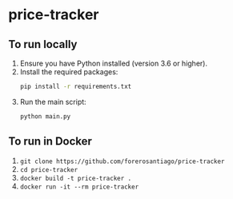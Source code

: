 # price-tracker

## To run locally
1. Ensure you have Python installed (version 3.6 or higher).
2. Install the required packages:
   ```bash
   pip install -r requirements.txt
   ```
3. Run the main script:
   ```bash
   python main.py
   ```

## To run in Docker
1. `git clone https://github.com/forerosantiago/price-tracker`
2. `cd price-tracker`
3. `docker build -t price-tracker .`
4. `docker run -it --rm price-tracker`